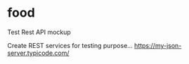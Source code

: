 # food
Test Rest API mockup

Create REST services for testing purpose...
https://my-json-server.typicode.com/
